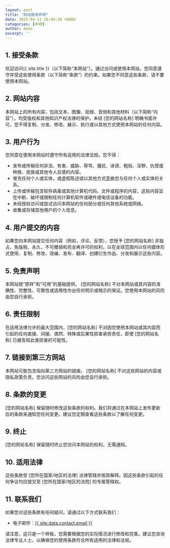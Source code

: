 ```yaml
---
layout: post
title: "网站使用声明"
date: 2025-04-11 16:44:20 +0800
categories: [声明]
author: Aoke
excerpt: ''
---
```

## 1. 接受条款

欢迎访问{{ site.title }}（以下简称“本网站”）。通过访问或使用本网站，您同意遵守并受这些使用条款（以下简称“条款”）的约束。如果您不同意这些条款，请不要使用本网站。

## 2. 网站内容

本网站上的所有内容，包括文本、图像、视频、音频和其他材料（以下简称“内容”），均受版权和其他知识产权法律的保护。未经 [您的网站名称] 明确书面许可，您不得复制、分发、修改、展示、执行或以其他方式使用本网站的任何内容。

## 3. 用户行为

您同意在使用本网站时遵守所有适用的法律法规。您不得：

* 发布或传输任何非法、有害、威胁、辱骂、骚扰、诽谤、粗俗、淫秽、仇恨或种族、民族或其他令人反感的内容。
* 冒充任何个人或实体，或虚假陈述或以其他方式歪曲您与任何个人或实体的关系。
* 上传或传输包含软件病毒或其他计算机代码、文件或程序的内容，这些内容旨在中断、破坏或限制任何计算机软件或硬件或电信设备的功能。
* 未经授权访问或尝试访问本网站的任何部分或任何其他系统或网络。
* 收集或存储其他用户的个人信息。

## 4. 用户提交的内容

如果您向本网站提交任何内容（例如，评论、反馈），您授予 [您的网站名称] 非独占、免版税、永久、不可撤销和完全再许可的权利，以在全球范围内以任何媒体形式使用、复制、修改、改编、发布、翻译、创建衍生作品、分发和展示这些内容。

## 5. 免责声明

本网站按“原样”和“可用”的基础提供。 [您的网站名称] 不对本网站或其内容的准确性、完整性、可靠性或适用性作出任何明示或暗示的保证。您使用本网站的风险由您自行承担。

## 6. 责任限制

在适用法律允许的最大范围内，[您的网站名称] 不对因您使用本网站或其内容而引起的任何直接、间接、偶然、特殊或后果性损害承担责任，即使 [您的网站名称] 已被告知此类损害的可能性。

## 7. 链接到第三方网站

本网站可能包含指向第三方网站的链接。 [您的网站名称] 不对这些网站的内容或隐私政策负责。您访问这些网站的风险由您自行承担。

## 8. 条款的变更

[您的网站名称] 保留随时修改这些条款的权利。我们将通过在本网站上发布更新后的条款来通知您任何变更。建议您定期查看这些条款以了解任何变更。

## 9. 终止

[您的网站名称] 保留随时终止您访问本网站的权利，无需通知。

## 10. 适用法律

这些条款受 [您所在国家/地区的法律] 法律管辖并按其解释。因这些条款引起的任何争议均应提交至 [您所在国家/地区的法院] 的专属管辖权。

## 11. 联系我们

如果您对这些条款有任何疑问，请通过以下方式联系我们：

* 电子邮件：<a href="mailto:{{ site.data.contact.email }}">{{ site.data.contact.email }}</a>

请注意，这只是一个样板，您需要根据您的实际情况进行修改和完善。建议您咨询法律专业人士，以确保您的使用条款符合所有适用的法律和法规。
